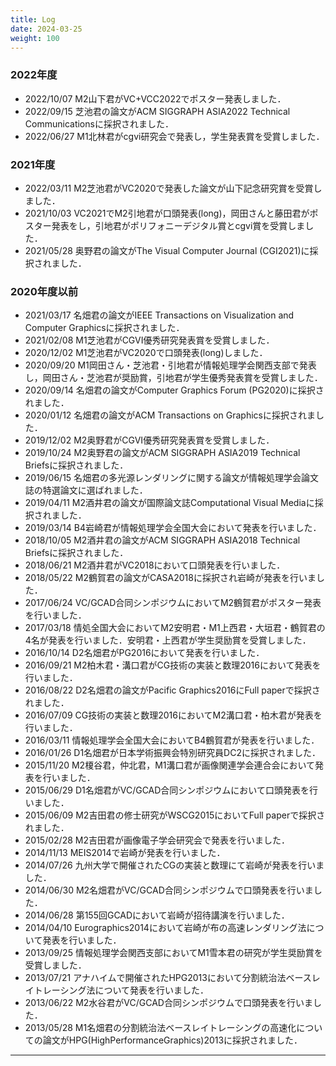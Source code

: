 ```yaml
---
title: Log
date: 2024-03-25
weight: 100
---
```

### 2022年度
- 2022/10/07 M2山下君がVC+VCC2022でポスター発表しました．
- 2022/09/15 芝池君の論文がACM SIGGRAPH ASIA2022 Technical Communicationsに採択されました．
- 2022/06/27 M1北林君がcgvi研究会で発表し，学生発表賞を受賞しました．

### 2021年度
- 2022/03/11 M2芝池君がVC2020で発表した論文が山下記念研究賞を受賞しました．
- 2021/10/03 VC2021でM2引地君が口頭発表(long)，岡田さんと藤田君がポスター発表をし，引地君がポリフォニーデジタル賞とcgvi賞を受賞しました．
- 2021/05/28 奥野君の論文がThe Visual Computer Journal (CGI2021)に採択されました．

### 2020年度以前
- 2021/03/17 名畑君の論文がIEEE Transactions on Visualization and Computer Graphicsに採択されました．
- 2021/02/08 M1芝池君がCGVI優秀研究発表賞を受賞しました．
- 2020/12/02 M1芝池君がVC2020で口頭発表(long)しました．
- 2020/09/20 M1岡田さん・芝池君・引地君が情報処理学会関西支部で発表し，岡田さん・芝池君が奨励賞，引地君が学生優秀発表賞を受賞しました．
- 2020/09/14 名畑君の論文がComputer Graphics Forum (PG2020)に採択されました．
- 2020/01/12 名畑君の論文がACM Transactions on Graphicsに採択されました．
- 2019/12/02 M2奥野君がCGVI優秀研究発表賞を受賞しました．
- 2019/10/24 M2奥野君の論文がACM SIGGRAPH ASIA2019 Technical Briefsに採択されました．
- 2019/06/15 名畑君の多光源レンダリングに関する論文が情報処理学会論文誌の特選論文に選ばれました．
- 2019/04/11 M2酒井君の論文が国際論文誌Computational Visual Mediaに採択されました．
- 2019/03/14 B4岩崎君が情報処理学会全国大会において発表を行いました．
- 2018/10/05 M2酒井君の論文がACM SIGGRAPH ASIA2018 Technical Briefsに採択されました．
- 2018/06/21 M2酒井君がVC2018において口頭発表を行いました．
- 2018/05/22 M2鶴賀君の論文がCASA2018に採択され岩崎が発表を行いました．
- 2017/06/24 VC/GCAD合同シンポジウムにおいてM2鶴賀君がポスター発表を行いました．
- 2017/03/18 情処全国大会においてM2安明君・M1上西君・大垣君・鶴賀君の4名が発表を行いました．安明君・上西君が学生奨励賞を受賞しました．
- 2016/10/14 D2名畑君がPG2016において発表を行いました．
- 2016/09/21 M2柏木君・溝口君がCG技術の実装と数理2016において発表を行いました．
- 2016/08/22 D2名畑君の論文がPacific Graphics2016にFull paperで採択されました．
- 2016/07/09 CG技術の実装と数理2016においてM2溝口君・柏木君が発表を行いました．
- 2016/03/11 情報処理学会全国大会においてB4鶴賀君が発表を行いました．
- 2016/01/26 D1名畑君が日本学術振興会特別研究員DC2に採択されました．
- 2015/11/20 M2榎谷君，仲北君，M1溝口君が画像関連学会連合会において発表を行いました．
- 2015/06/29 D1名畑君がVC/GCAD合同シンポジウムにおいて口頭発表を行いました．
- 2015/06/09 M2吉田君の修士研究がWSCG2015においてFull paperで採択されました．
- 2015/02/28 M2吉田君が画像電子学会研究会で発表を行いました．
- 2014/11/13 MEIS2014で岩崎が発表を行いました．
- 2014/07/26 九州大学で開催されたCGの実装と数理にて岩崎が発表を行いました．
- 2014/06/30 M2名畑君がVC/GCAD合同シンポジウムで口頭発表を行いました．
- 2014/06/28 第155回GCADにおいて岩崎が招待講演を行いました．
- 2014/04/10 Eurographics2014において岩崎が布の高速レンダリング法について発表を行いました．
- 2013/09/25 情報処理学会関西支部においてM1雪本君の研究が学生奨励賞を受賞しました．
- 2013/07/21 アナハイムで開催されたHPG2013において分割統治法ベースレイトレーシング法について発表を行いました．
- 2013/06/22 M2水谷君がVC/GCAD合同シンポジウムで口頭発表を行いました．
- 2013/05/28 M1名畑君の分割統治法ベースレイトレーシングの高速化についての論文がHPG(HighPerformanceGraphics)2013に採択されました．


---
